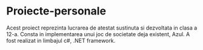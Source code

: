 # Proiecte-personale
Acest proiect reprezinta lucrarea de atestat sustinuta si dezvoltata in clasa a 12-a. Consta in implementarea unui joc de societate deja existent, Azul.
A fost realizat in limbajul c#, .NET framework.
